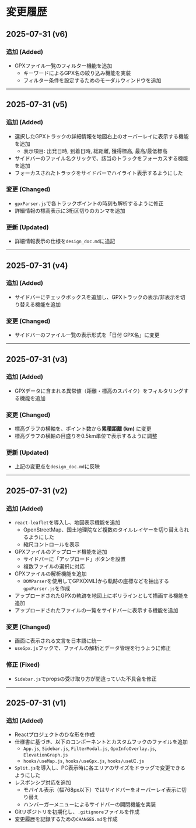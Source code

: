 # 変更履歴

## 2025-07-31 (v6)

### 追加 (Added)

-   GPXファイル一覧のフィルター機能を追加
    -   キーワードによるGPX名の絞り込み機能を実装
    -   フィルター条件を設定するためのモーダルウィンドウを追加

---

## 2025-07-31 (v5)

### 追加 (Added)

-   選択したGPXトラックの詳細情報を地図右上のオーバーレイに表示する機能を追加
    -   表示項目: 出発日時, 到着日時, 総距離, 獲得標高, 最高/最低標高
-   サイドバーのファイル名クリックで、該当のトラックをフォーカスする機能を追加
-   フォーカスされたトラックをサイドバーでハイライト表示するようにした

### 変更 (Changed)
-   `gpxParser.js`で各トラックポイントの時刻も解析するように修正
-   詳細情報の標高表示に3桁区切りのカンマを追加

### 更新 (Updated)

-   詳細情報表示の仕様を`design_doc.md`に追記

---

## 2025-07-31 (v4)

### 追加 (Added)

-   サイドバーにチェックボックスを追加し、GPXトラックの表示/非表示を切り替える機能を追加

### 変更 (Changed)

-   サイドバーのファイル一覧の表示形式を「日付 GPX名」に変更

---

## 2025-07-31 (v3)

### 追加 (Added)

-   GPXデータに含まれる異常値（距離・標高のスパイク）をフィルタリングする機能を追加

### 変更 (Changed)

-   標高グラフの横軸を、ポイント数から**累積距離 (km)** に変更
-   標高グラフの横軸の目盛りを0.5km単位で表示するように調整

### 更新 (Updated)

-   上記の変更点を`design_doc.md`に反映

---

## 2025-07-31 (v2)

### 追加 (Added)

-   `react-leaflet`を導入し、地図表示機能を追加
    -   OpenStreetMap、国土地理院など複数のタイルレイヤーを切り替えられるようにした
    -   縮尺コントロールを表示
-   GPXファイルのアップロード機能を追加
    -   サイドバーに「アップロード」ボタンを設置
    -   複数ファイルの選択に対応
-   GPXファイルの解析機能を追加
    -   `DOMParser`を使用してGPX(XML)から軌跡の座標などを抽出する`gpxParser.js`を作成
-   アップロードされたGPXの軌跡を地図上にポリラインとして描画する機能を追加
-   アップロードされたファイルの一覧をサイドバーに表示する機能を追加

### 変更 (Changed)

-   画面に表示される文言を日本語に統一
-   `useGpx.js`フックで、ファイルの解析とデータ管理を行うように修正

### 修正 (Fixed)

-   `Sidebar.js`でpropsの受け取り方が間違っていた不具合を修正

---

## 2025-07-31 (v1)

### 追加 (Added)

-   Reactプロジェクトのひな形を作成
-   仕様書に基づき、以下のコンポーネントとカスタムフックのファイルを追加
    -   `App.js`, `Sidebar.js`, `FilterModal.js`, `GpxInfoOverlay.js`, `ElevationGraph.js`
    -   `hooks/useMap.js`, `hooks/useGpx.js`, `hooks/useUI.js`
-   `Split.js`を導入し、PC表示時に各エリアのサイズをドラッグで変更できるようにした
-   レスポンシブ対応を追加
    -   モバイル表示（幅768px以下）ではサイドバーをオーバーレイ表示に切り替え
    -   ハンバーガーメニューによるサイドバーの開閉機能を実装
-   Gitリポジトリを初期化し、`.gitignore`ファイルを作成
-   変更履歴を記録するための`CHANGES.md`を作成
